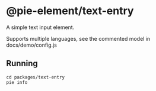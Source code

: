 # @pie-element/text-entry

A simple text input element.

Supports multiple languages, see the commented model in docs/demo/config.js


## Running

```shell
cd packages/text-entry
pie info
````
